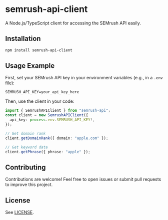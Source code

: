 # semrush-api-client

A Node.js/TypeScript client for accessing the SEMrush API easily.

## Installation

```sh
npm install semrush-api-client
```

## Usage Example

First, set your SEMrush API key in your environment variables (e.g., in a `.env` file):

```
SEMRUSH_API_KEY=your_api_key_here
```

Then, use the client in your code:

```ts
import { SemrushAPIClient } from "semrush-api";
const client = new SemrushAPIClient({
  api_key: process.env.SEMRUSH_API_KEY!,
});

// Get domain rank
client.getDomainRank({ domain: "apple.com" });

// Get keyword data
client.getPhrase({ phrase: "apple" });
```

## Contributing

Contributions are welcome! Feel free to open issues or submit pull requests to improve this project.

## License

See [LICENSE](LICENSE).
